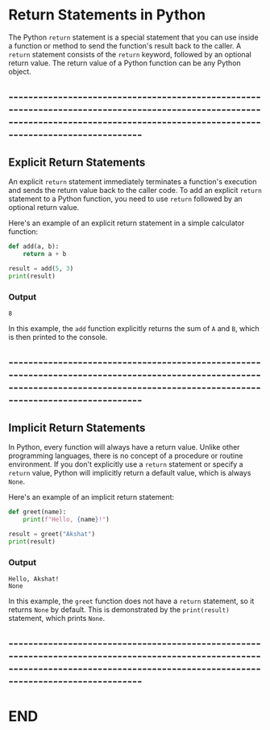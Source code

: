 # Return Statements in Python

The Python `return` statement is a special statement that you can use inside a function or method to send the function's result back to the caller. A `return` statement consists of the `return` keyword, followed by an optional return value. The return value of a Python function can be any Python object.

## ------------------------------------------------------------------------------------------------------------------------------------------------------------------------------------

## Explicit Return Statements

An explicit `return` statement immediately terminates a function's execution and sends the return value back to the caller code. To add an explicit `return` statement to a Python function, you need to use `return` followed by an optional return value.

Here's an example of an explicit return statement in a simple calculator function:

```python
def add(a, b):
    return a + b

result = add(5, 3)
print(result)
```
### Output
```
8
```

In this example, the `add` function explicitly returns the sum of `A` and `B`, which is then printed to the console.

## ------------------------------------------------------------------------------------------------------------------------------------------------------------------------------------

## Implicit Return Statements

In Python, every function will always have a return value. Unlike other programming languages, there is no concept of a procedure or routine environment. If you don't explicitly use a `return` statement or specify a `return` value, Python will implicitly return a default value, which is always `None`.

Here's an example of an implicit return statement:
```python
def greet(name):
    print(f"Hello, {name}!")

result = greet("Akshat")
print(result)
```

### Output
```
Hello, Akshat!
None
```

In this example, the `greet` function does not have a `return` statement, so it returns `None` by default. This is demonstrated by the `print(result)` statement, which prints `None`.

## ------------------------------------------------------------------------------------------------------------------------------------------------------------------------------------
# END